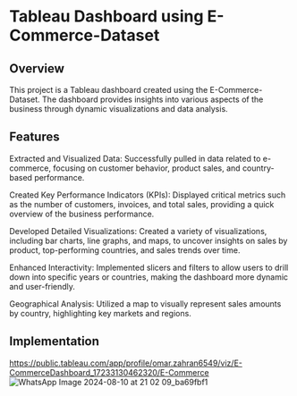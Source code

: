 # Tableau Dashboard using E-Commerce-Dataset

## Overview
This project is a Tableau dashboard created using the E-Commerce-Dataset. 
The dashboard provides insights into various aspects of the business through dynamic visualizations and data analysis.

## Features
Extracted and Visualized Data: Successfully pulled in data related to e-commerce, focusing on customer behavior, product sales, and country-based performance.

Created Key Performance Indicators (KPIs): Displayed critical metrics such as the number of customers, invoices, and total sales, providing a quick overview of the business performance.

Developed Detailed Visualizations: Created a variety of visualizations, including bar charts, line graphs, and maps, to uncover insights on sales by product, top-performing countries, and sales trends over time.

Enhanced Interactivity: Implemented slicers and filters to allow users to drill down into specific years or countries, making the dashboard more dynamic and user-friendly.

Geographical Analysis: Utilized a map to visually represent sales amounts by country, highlighting key markets and regions.

 ## Implementation
 https://public.tableau.com/app/profile/omar.zahran6549/viz/E-CommerceDashboard_17233130462320/E-Commerce
 ![WhatsApp Image 2024-08-10 at 21 02 09_ba69fbf1](https://github.com/user-attachments/assets/1faa5a92-09f6-4327-8c5d-ba752396ee85)

